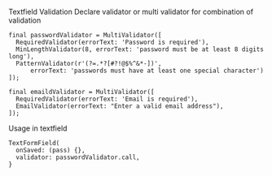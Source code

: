 Textfield Validation
Declare validator or multi validator for combination of validation 

```
final passwordValidator = MultiValidator([
  RequiredValidator(errorText: 'Password is required'),
  MinLengthValidator(8, errorText: 'password must be at least 8 digits long'),
  PatternValidator(r'(?=.*?[#?!@$%^&*-])',
      errorText: 'passwords must have at least one special character')
]);

final emaildValidator = MultiValidator([
  RequiredValidator(errorText: 'Email is required'),
  EmailValidator(errorText: "Enter a valid email address"),
]);
```
Usage in textfield 
```
TextFormField(
  onSaved: (pass) {},
  validator: passwordValidator.call,
}
```
